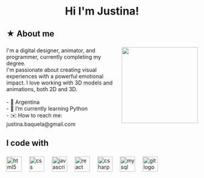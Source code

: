 <h1 align="center">Hi I'm Justina!</h1>

###

<h2 align="left">★ About me</h2>

###

<img align="right" height="200" src="https://i.pinimg.com/originals/b6/e9/7d/b6e97d9c28651e1c05f91637334563a5.gif"  />

###

<p align="left">I'm a digital designer, animator, and programmer, currently completing my degree.<br>I'm passionate about creating visual experiences with a powerful emotional impact. I love working with 3D models and animations, both 2D and 3D.<br><br>- 📍 Argentina<br>- 🌷 I’m currently learning Python<br>- ✉️ How to reach me: justina.baquela@gmail.com</p>

###

<p align="left"></p>

###

<h2 align="left">I code with</h2>

###

<div align="left">
  <img src="https://cdn.jsdelivr.net/gh/devicons/devicon/icons/html5/html5-original.svg" height="40" alt="html5 logo"  />
  <img width="12" />
  <img src="https://cdn.jsdelivr.net/gh/devicons/devicon/icons/css3/css3-original.svg" height="40" alt="css logo"  />
  <img width="12" />
  <img src="https://cdn.jsdelivr.net/gh/devicons/devicon/icons/javascript/javascript-original.svg" height="40" alt="javascript logo"  />
  <img width="12" />
  <img src="https://cdn.jsdelivr.net/gh/devicons/devicon/icons/react/react-original.svg" height="40" alt="react logo"  />
  <img width="12" />
  <img src="https://cdn.jsdelivr.net/gh/devicons/devicon/icons/csharp/csharp-original.svg" height="40" alt="csharp logo"  />
  <img width="12" />
  <img src="https://cdn.jsdelivr.net/gh/devicons/devicon/icons/mysql/mysql-original.svg" height="40" alt="mysql logo"  />
  <img width="12" />
  <img src="https://cdn.jsdelivr.net/gh/devicons/devicon/icons/git/git-original.svg" height="40" alt="git logo"  />
</div>

###
